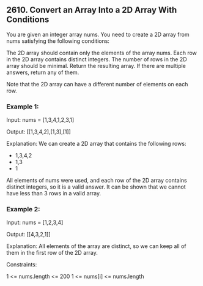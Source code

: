 
## 2610. Convert an Array Into a 2D Array With Conditions

You are given an integer array nums. You need to create a 2D array from nums satisfying the following conditions:

The 2D array should contain only the elements of the array nums.
Each row in the 2D array contains distinct integers.
The number of rows in the 2D array should be minimal.
Return the resulting array. If there are multiple answers, return any of them.

Note that the 2D array can have a different number of elements on each row.

 
### Example 1:

Input: nums = [1,3,4,1,2,3,1]

Output: [[1,3,4,2],[1,3],[1]]

Explanation: We can create a 2D array that contains the following rows:
- 1,3,4,2
- 1,3
- 1

All elements of nums were used, and each row of the 2D array contains distinct integers, so it is a valid answer.
It can be shown that we cannot have less than 3 rows in a valid array.


### Example 2:

Input: nums = [1,2,3,4]

Output: [[4,3,2,1]]

Explanation: All elements of the array are distinct, so we can keep all of them in the first row of the 2D array.
 

Constraints:

1 <= nums.length <= 200
1 <= nums[i] <= nums.length
